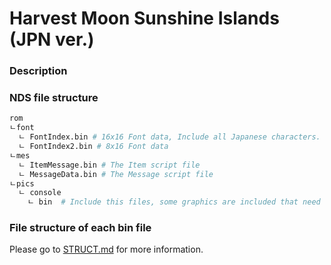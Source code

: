 # Harvest Moon Sunshine Islands (JPN ver.)

### Description


### NDS file structure
```bash
rom
ㄴfont
  ㄴ FontIndex.bin # 16x16 Font data, Include all Japanese characters.
  ㄴ FontIndex2.bin # 8x16 Font data
ㄴmes
  ㄴ ItemMessage.bin # The Item script file
  ㄴ MessageData.bin # The Message script file
ㄴpics
  ㄴ console
    ㄴ bin  # Include this files, some graphics are included that need to Translate.
```

### File structure of each bin file

Please go to [STRUCT.md](STRUCT.md) for more information.